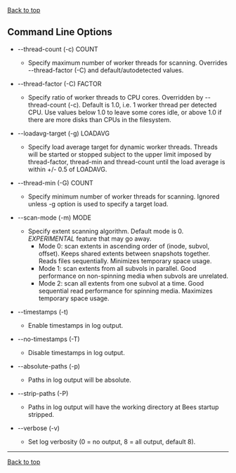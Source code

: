 [Back to top](../README.md)

Command Line Options
--------------------

* --thread-count (-c) COUNT
  * Specify maximum number of worker threads for scanning.  Overrides
    --thread-factor (-C) and default/autodetected values.
* --thread-factor (-C) FACTOR
  * Specify ratio of worker threads to CPU cores.  Overridden by --thread-count (-c).
    Default is 1.0, i.e. 1 worker thread per detected CPU.  Use values
    below 1.0 to leave some cores idle, or above 1.0 if there are more
    disks than CPUs in the filesystem.
* --loadavg-target (-g) LOADAVG
  * Specify load average target for dynamic worker threads.
    Threads will be started or stopped subject to the upper limit imposed
    by thread-factor, thread-min and thread-count until the load average
    is within +/- 0.5 of LOADAVG.
* --thread-min (-G) COUNT
  * Specify minimum number of worker threads for scanning.
    Ignored unless -g option is used to specify a target load.

* --scan-mode (-m) MODE
  * Specify extent scanning algorithm.  Default mode is 0.
    _EXPERIMENTAL_ feature that may go away.
    * Mode 0: scan extents in ascending order of (inode, subvol, offset).
      Keeps shared extents between snapshots together.  Reads files sequentially.
      Minimizes temporary space usage.
    * Mode 1: scan extents from all subvols in parallel.  Good performance
      on non-spinning media when subvols are unrelated.
    * Mode 2: scan all extents from one subvol at a time.  Good sequential
      read performance for spinning media.  Maximizes temporary space usage.

* --timestamps (-t)
  * Enable timestamps in log output.
* --no-timestamps (-T)
  * Disable timestamps in log output.
* --absolute-paths (-p)
  * Paths in log output will be absolute.
* --strip-paths (-P)
  * Paths in log output will have the working directory at Bees startup
    stripped.
* --verbose (-v)
  * Set log verbosity (0 = no output, 8 = all output, default 8).


---
[Back to top](../README.md)
